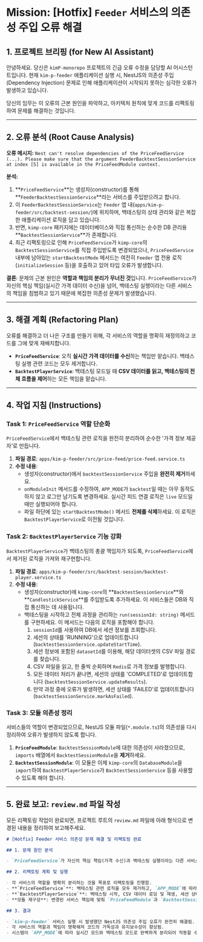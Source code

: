 # Mission: [Hotfix] `Feeder` 서비스의 의존성 주입 오류 해결

## 1. 프로젝트 브리핑 (for New AI Assistant)

안녕하세요. 당신은 `kimP-monorepo` 프로젝트의 긴급 오류 수정을 담당할 AI 어시스턴트입니다. 현재 `kim-p-feeder` 애플리케이션 실행 시, NestJS의 의존성 주입(Dependency Injection) 문제로 인해 애플리케이션이 시작되지 못하는 심각한 오류가 발생하고 있습니다.

당신의 임무는 이 오류의 근본 원인을 파악하고, 아키텍처 원칙에 맞게 코드를 리팩토링하여 문제를 해결하는 것입니다.

---

## 2. 오류 분석 (Root Cause Analysis)

**오류 메시지:**
`Nest can't resolve dependencies of the PriceFeedService (...). Please make sure that the argument FeederBacktestSessionService at index [5] is available in the PriceFeedModule context.`

**분석:**

1.  **`PriceFeedService`**는 생성자(constructor)를 통해 **`FeederBacktestSessionService`**라는 서비스를 주입받으려고 합니다.
2.  이 `FeederBacktestSessionService`는 `Feeder` 앱 내(`apps/kim-p-feeder/src/backtest-session/`)에 위치하며, 백테스팅의 상태 관리와 같은 복잡한 애플리케이션 로직을 담고 있습니다.
3.  반면, `kimp-core` 패키지에는 데이터베이스와 직접 통신하는 순수한 DB 관리용 **`BacktestSessionService`**가 존재합니다.
4.  최근 리팩토링으로 인해 `PriceFeedService`가 `kimp-core`의 `BacktestSessionService`를 직접 주입받도록 변경되었으나, `PriceFeedService` 내부에 남아있는 `startBacktestMode` 메서드는 여전히 `Feeder` 앱 전용 로직(`initializeSession` 등)을 호출하고 있어 타입 오류가 발생합니다.

**결론**: 문제의 근본 원인은 **역할과 책임의 분리가 무너진 것**입니다. `PriceFeedService`가 자신의 핵심 책임(실시간 가격 데이터 수신)을 넘어, 백테스팅 실행이라는 다른 서비스의 책임을 침범하고 있기 때문에 복잡한 의존성 문제가 발생했습니다.

---

## 3. 해결 계획 (Refactoring Plan)

오류를 해결하고 더 나은 구조를 만들기 위해, 각 서비스의 역할을 명확히 재정의하고 코드를 그에 맞게 재배치합니다.

- **`PriceFeedService`**: 오직 **실시간 가격 데이터를 수신**하는 책임만 맡습니다. 백테스팅 실행 관련 코드는 모두 제거합니다.
- **`BacktestPlayerService`**: 백테스팅 모드일 때 **CSV 데이터를 읽고, 백테스팅의 전체 흐름을 제어**하는 모든 책임을 맡습니다.

---

## 4. 작업 지침 (Instructions)

### Task 1: `PriceFeedService` 역할 단순화

`PriceFeedService`에서 백테스팅 관련 로직을 완전히 분리하여 순수한 '가격 정보 제공자'로 만듭니다.

1.  **파일 경로**: `apps/kim-p-feeder/src/price-feed/price-feed.service.ts`
2.  **수정 내용**:
    - 생성자(constructor)에서 `backtestSessionService` 주입을 **완전히 제거**하세요.
    - `onModuleInit` 메서드를 수정하여, `APP_MODE`가 `backtest`일 때는 아무 동작도 하지 않고 로그만 남기도록 변경하세요. 실시간 피드 연결 로직은 `live` 모드일 때만 실행되어야 합니다.
    - 파일 하단에 있는 `startBacktestMode()` 메서드 **전체를 삭제**하세요. 이 로직은 `BacktestPlayerService`로 이전될 것입니다.

### Task 2: `BacktestPlayerService` 기능 강화

`BacktestPlayerService`가 백테스팅의 총괄 책임자가 되도록, `PriceFeedService`에서 제거된 로직을 가져와 재구현합니다.

1.  **파일 경로**: `apps/kim-p-feeder/src/backtest-session/backtest-player.service.ts`
2.  **수정 내용**:
    - 생성자(constructor)에 `kimp-core`의 **`BacktestSessionService`**와 **`CandlestickService`**를 주입받도록 추가하세요. 이 서비스들은 DB와 직접 통신하는 데 사용됩니다.
    - 백테스팅을 시작하고 전체 과정을 관리하는 `run(sessionId: string)` 메서드를 구현하세요. 이 메서드는 다음의 로직을 포함해야 합니다.
      1.  `sessionId`를 사용하여 DB에서 세션 정보를 조회합니다.
      2.  세션의 상태를 'RUNNING'으로 업데이트합니다 (`backtestSessionService.updateStartTime`).
      3.  세션 정보에 포함된 `datasetId`를 이용해, 해당 데이터셋의 CSV 파일 경로를 찾습니다.
      4.  CSV 파일을 읽고, 한 줄씩 순회하며 `Redis`로 가격 정보를 발행합니다.
      5.  모든 데이터 처리가 끝나면, 세션의 상태를 'COMPLETED'로 업데이트합니다 (`backtestSessionService.updateResults`).
      6.  만약 과정 중에 오류가 발생하면, 세션 상태를 'FAILED'로 업데이트합니다 (`backtestSessionService.markAsFailed`).

### Task 3: 모듈 의존성 정리

서비스들의 역할이 변경되었으므로, NestJS 모듈 파일(`*.module.ts`)의 의존성을 다시 정리하여 오류가 발생하지 않도록 합니다.

1.  **`PriceFeedModule`**: `BacktestSessionModule`에 대한 의존성이 사라졌으므로, `imports` 배열에서 `BacktestSessionModule`을 **제거**하세요.
2.  **`BacktestSessionModule`**: 이 모듈은 이제 `kimp-core`의 `DatabaseModule`을 `import`하여 `BacktestPlayerService`가 `BacktestSessionService` 등을 사용할 수 있도록 해야 합니다.

---

## 5. 완료 보고: `review.md` 파일 작성

모든 리팩토링 작업이 완료되면, 프로젝트 루트의 `review.md` 파일에 아래 형식으로 변경된 내용을 정리하여 보고해주세요.

```markdown
# [Hotfix] Feeder 서비스 의존성 문제 해결 및 리팩토링 완료

## 1. 문제 원인 분석

- `PriceFeedService`가 자신의 핵심 책임(가격 수신)과 백테스팅 실행이라는 다른 서비스의 책임을 모두 가지고 있어, 복잡한 의존성 주입 오류 및 순환 참조 문제가 발생함.

## 2. 리팩토링 계획 및 실행

- 각 서비스의 역할을 명확히 분리하는 것을 목표로 리팩토링을 진행함.
- **`PriceFeedService`**: 백테스팅 관련 로직을 모두 제거하고, `APP_MODE`에 따라 실시간 가격 데이터를 수신하는 단일 책임만 갖도록 수정함.
- **`BacktestPlayerService`**: 백테스팅 시작, CSV 데이터 로딩 및 재생, 세션 상태 업데이트 등 백테스팅의 전체 흐름을 제어하는 총괄 책임자로 기능을 강화하고 관련 로직을 모두 이전함.
- **모듈 재구성**: 변경된 서비스 책임에 맞춰 `PriceFeedModule`과 `BacktestSessionModule`의 의존성(imports/exports)을 재정리함.

## 3. 결과

- `kim-p-feeder` 서비스 실행 시 발생했던 NestJS 의존성 주입 오류가 완전히 해결됨.
- 각 서비스의 역할과 책임이 명확해져 코드의 가독성과 유지보수성이 향상됨.
- 시스템이 `APP_MODE`에 따라 실시간 모드와 백테스팅 모드로 완벽하게 분리되어 작동할 수 있는 안정적인 구조를 갖추게 됨.
```
